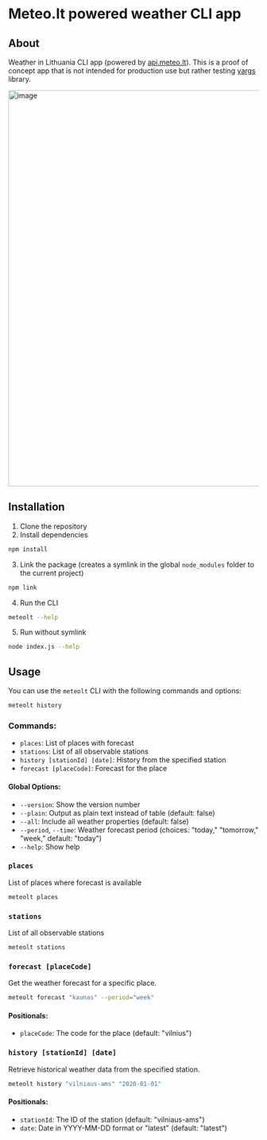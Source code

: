 # Meteo.lt powered weather CLI app

## About

Weather in Lithuania CLI app (powered by [api.meteo.lt](https://api.meteo.lt/)). This is a proof of concept app that is not intended for production use but rather testing [yargs](https://github.com/yargs/yargs) library.

<img width="797" alt="image" src="https://github.com/elvinasv/meteo-lt-cli/assets/10553848/ce869723-481a-4615-906a-666919166448">

## Installation

1. Clone the repository
2. Install dependencies

```bash
npm install
```

3. Link the package (creates a symlink in the global `node_modules` folder to the current project)

```bash
npm link
```

4. Run the CLI

```bash
meteolt --help
```

5. Run without symlink

```bash
node index.js --help
```

## Usage

You can use the `meteolt` CLI with the following commands and options:

```bash
meteolt history
```

### Commands:

- `places`: List of places with forecast
- `stations`: List of all observable stations
- `history [stationId] [date]`: History from the specified station
- `forecast [placeCode]`: Forecast for the place

#### Global Options:

- `--version`: Show the version number
- `--plain`: Output as plain text instead of table (default: false)
- `--all`: Include all weather properties (default: false)
- `--period`, `--time`: Weather forecast period (choices: "today," "tomorrow," "week," default: "today")
- `--help`: Show help

### `places`

List of places where forecast is available

```bash
meteolt places
```

### `stations`

List of all observable stations

```bash
meteolt stations
```

### `forecast [placeCode]`

Get the weather forecast for a specific place.

```bash
meteolt forecast "kaunas" --period="week"
```

#### Positionals:

- `placeCode`: The code for the place (default: "vilnius")

### `history [stationId] [date]`

Retrieve historical weather data from the specified station.

```bash
meteolt history "vilniaus-ams" "2020-01-01"
```

#### Positionals:

- `stationId`: The ID of the station (default: "vilniaus-ams")
- `date`: Date in YYYY-MM-DD format or "latest" (default: "latest")
